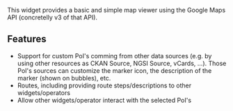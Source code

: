 This widget provides a basic and simple map viewer using the Google Maps API
(concretelly v3 of that API).

## Features

* Support for custom PoI's comming from other data sources (e.g. by using other
  resources as CKAN Source, NGSI Source, vCards, ...). Those PoI's sources can
  customize the marker icon, the description of the marker (shown on bubbles),
  etc.
* Routes, including providing route steps/descriptions to other
  widgets/operators
* Allow other widgets/operator interact with the selected PoI's
